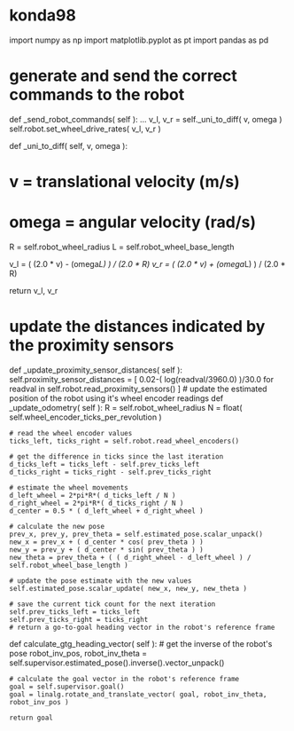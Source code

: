# konda98
import numpy as np
import matplotlib.pyplot as pt
import pandas as pd
# generate and send the correct commands to the robot
def _send_robot_commands( self ):
  ...
  v_l, v_r = self._uni_to_diff( v, omega )
  self.robot.set_wheel_drive_rates( v_l, v_r )

def _uni_to_diff( self, v, omega ):
  # v = translational velocity (m/s)
  # omega = angular velocity (rad/s)

  R = self.robot_wheel_radius
  L = self.robot_wheel_base_length

  v_l = ( (2.0 * v) - (omega*L) ) / (2.0 * R)
  v_r = ( (2.0 * v) + (omega*L) ) / (2.0 * R)

  return v_l, v_r
  # update the distances indicated by the proximity sensors
def _update_proximity_sensor_distances( self ):
    self.proximity_sensor_distances = [ 0.02-( log(readval/3960.0) )/30.0 for
        readval in self.robot.read_proximity_sensors() ]
        # update the estimated position of the robot using it's wheel encoder readings
def _update_odometry( self ):
    R = self.robot_wheel_radius
    N = float( self.wheel_encoder_ticks_per_revolution )
    
    # read the wheel encoder values
    ticks_left, ticks_right = self.robot.read_wheel_encoders()
    
    # get the difference in ticks since the last iteration
    d_ticks_left = ticks_left - self.prev_ticks_left
    d_ticks_right = ticks_right - self.prev_ticks_right
    
    # estimate the wheel movements
    d_left_wheel = 2*pi*R*( d_ticks_left / N )
    d_right_wheel = 2*pi*R*( d_ticks_right / N )
    d_center = 0.5 * ( d_left_wheel + d_right_wheel )
    
    # calculate the new pose
    prev_x, prev_y, prev_theta = self.estimated_pose.scalar_unpack()
    new_x = prev_x + ( d_center * cos( prev_theta ) )
    new_y = prev_y + ( d_center * sin( prev_theta ) )
    new_theta = prev_theta + ( ( d_right_wheel - d_left_wheel ) / self.robot_wheel_base_length )
    
    # update the pose estimate with the new values
    self.estimated_pose.scalar_update( new_x, new_y, new_theta )
    
    # save the current tick count for the next iteration
    self.prev_ticks_left = ticks_left
    self.prev_ticks_right = ticks_right
    # return a go-to-goal heading vector in the robot's reference frame
def calculate_gtg_heading_vector( self ):
    # get the inverse of the robot's pose
    robot_inv_pos, robot_inv_theta = self.supervisor.estimated_pose().inverse().vector_unpack()
    
    # calculate the goal vector in the robot's reference frame
    goal = self.supervisor.goal()
    goal = linalg.rotate_and_translate_vector( goal, robot_inv_theta, robot_inv_pos )
    
    return goal
